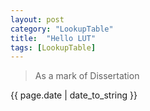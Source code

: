 ```yaml
---
layout: post
category: "LookupTable"
title:  "Hello LUT"
tags: [LookupTable]
---
```

> As a mark of Dissertation
<p>{{ page.date | date_to_string }}</p>
